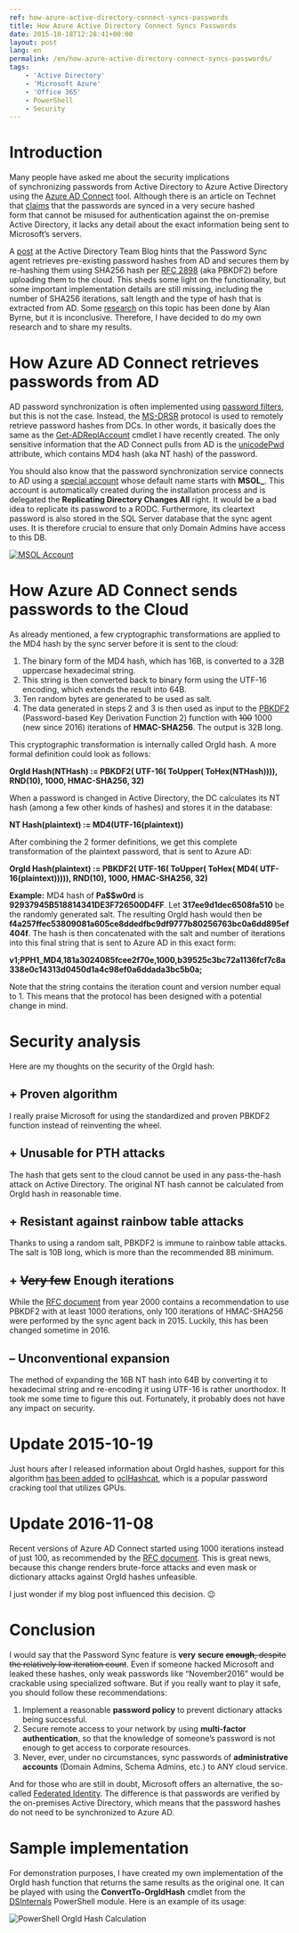 ```yaml
---
ref: how-azure-active-directory-connect-syncs-passwords
title: How Azure Active Directory Connect Syncs Passwords
date: 2015-10-18T12:28:41+00:00
layout: post
lang: en
permalink: /en/how-azure-active-directory-connect-syncs-passwords/
tags:
    - 'Active Directory'
    - 'Microsoft Azure'
    - 'Office 365'
    - PowerShell
    - Security
---
```


# Introduction 

Many people have asked me about the&nbsp;security implications of&nbsp;synchronizing passwords from&nbsp;Active Directory to Azure Active Directory using the [Azure AD Connect](https://www.microsoft.com/en-us/download/details.aspx?id=47594) tool. Although there is an article on Technet that [claims](https://technet.microsoft.com/en-us/library/dn246918.aspx) that the&nbsp;passwords are synced in&nbsp;a very secure hashed form&nbsp;that cannot be misused for authentication against the on-premise Active Directory, it lacks any detail about the exact information being sent to Microsoft’s servers.

A [post](http://blogs.technet.com/b/ad/archive/2014/06/28/aad-password-sync-encryption-and-and-fips-compliance.aspx) at the Active Directory Team Blog hints that the Password Sync agent retrieves pre-existing password hashes from AD and secures them by re-hashing them using SHA256 hash per [RFC 2898](https://www.ietf.org/rfc/rfc2898.txt) (aka PBKDF2) before uploading them to the cloud. This sheds some light on the functionality, but some important implementation details are still missing, including the number of SHA256 iterations, salt length and the type of hash that is extracted from AD. Some [research](https://www.cogmotive.com/blog/office-365-tips/how-secure-is-dirsync-with-password-synchronisation) on this topic has been done by Alan Byrne, but it is inconclusive. Therefore, I have decided to do my own research and to share my results.

# How Azure AD Connect retrieves passwords from AD

AD password synchronization is often implemented using [password filters](https://msdn.microsoft.com/en-us/library/windows/desktop/ms721882(v=vs.85).aspx), but this is not the case. Instead, the [MS-DRSR](http://msdn.microsoft.com/en-us/library/cc228086.aspx "MS-DRSR") protocol is used to remotely retrieve password hashes from DCs. In other words, it basically does the same as the [Get-ADReplAccount](https://www.dsinternals.com/en/retrieving-active-directory-passwords-remotely/) cmdlet I have recently created. The only sensitive information that the AD Connect pulls from AD is the [unicodePwd](https://msdn.microsoft.com/en-us/library/cc220961.aspx) attribute, which contains MD4 hash (aka NT hash) of the password.

You should also know that the password synchronization service connects to AD using a [special account](https://azure.microsoft.com/en-us/documentation/articles/active-directory-aadconnect-accounts-permissions/#custom-settings-installation) whose default name starts with **MSOL\_**. This account is automatically created during the installation process and is delegated the **Replicating Directory Changes All** right. It would be a bad idea to replicate its password to a RODC. Furthermore, its cleartext password is also stored in the SQL Server database that the sync agent uses. It is therefore crucial to ensure that only Domain Admins have access to this DB.

[![MSOL Account](https://www.dsinternals.com/wp-content/uploads/msol_account-300x173.png)](https://www.dsinternals.com/wp-content/uploads/msol_account.png)

# How Azure AD Connect sends passwords to the Cloud

As already mentioned, a few cryptographic transformations are applied to the MD4 hash by the sync server before it is sent to the cloud:

1. The binary form of the MD4 hash, which has 16B, is converted to a 32B uppercase hexadecimal string.
2. This string is then converted back to binary form using the UTF-16 encoding, which extends the result into 64B.
3. Ten random bytes are generated to be used as salt.
4. The data generated in steps 2 and 3 is then used as input to the [PBKDF2](http://en.wikipedia.org/wiki/PBKDF2 "PBKDF2") (Password-based Key Derivation Function 2) function with <del>100</del> 1000 (new since 2016) iterations of **HMAC-SHA256**. The output is 32B long.

This cryptographic transformation is internally called OrgId hash. A more formal definition could look as follows:

**OrgId Hash(NTHash) := PBKDF2( UTF-16( ToUpper( ToHex(NTHash)))), RND(10), 1000, HMAC-SHA256, 32)**

When a password is changed in Active Directory, the DC calculates its NT hash (among a few other kinds of hashes) and stores it in the database:

**NT Hash(plaintext) := MD4(UTF-16(plaintext))**

After combining the 2 former definitions, we get this complete transformation of the plaintext password, that is sent to Azure AD:

**OrgId Hash(plaintext) := PBKDF2( UTF-16( ToUpper( ToHex( MD4( UTF-16(plaintext))))), RND(10), 1000, HMAC-SHA256, 32)**

**Example:** MD4 hash of **Pa$$w0rd** is **92937945B518814341DE3F726500D4FF**. Let **317ee9d1dec6508fa510** be the randomly generated salt. The resulting OrgId hash would then be  
**f4a257ffec53809081a605ce8ddedfbc9df9777b80256763bc0a6dd895ef404f**. The hash is then concatenated with the salt and number of iterations into this final string that is sent to Azure AD in this exact form:

**v1;PPH1\_MD4,181a3024085fcee2f70e,1000,b39525c3bc72a1136fcf7c8a338e0c14313d0450d1a4c98ef0a6ddada3bc5b0a;**

Note that the string contains the iteration count and version number equal to 1. This means that the protocol has been designed with a potential change in mind.

# Security analysis

Here are my thoughts on the security of the OrgId hash:

## + Proven algorithm

I really praise Microsoft for using the standardized and proven PBKDF2 function instead of reinventing the wheel.

## + Unusable for PTH attacks

The hash that gets sent to the cloud cannot be used in any pass-the-hash attack on Active Directory. The original NT hash cannot be calculated from OrgId hash in reasonable time.

## + Resistant against rainbow table attacks

Thanks to using a random salt, PBKDF2 is immune to rainbow table attacks. The salt is 10B long, which is more than the recommended 8B minimum.

## + <del>Very few</del> Enough iterations

While the [RFC document](https://www.ietf.org/rfc/rfc2898.txt "PKCS #5: Password-Based Cryptography Specification") from year 2000 contains a recommendation to use PBKDF2 with at least 1000 iterations, only 100 iterations of HMAC-SHA256 were performed by the sync agent back in 2015. Luckily, this has been changed sometime in 2016.

## – Unconventional expansion

The method of expanding the 16B NT hash into 64B by converting it to hexadecimal string and re-encoding it using UTF-16 is rather unorthodox. It took me some time to figure this out. Fortunately, it probably does not have any impact on security.

# Update 2015-10-19

Just hours after I released information about OrgId hashes, support for this algorithm [has been added](https://hashcat.net/trac/ticket/669) to [oclHashcat](http://hashcat.net/oclhashcat/), which is a popular password cracking tool that utilizes GPUs.

# Update 2016-11-08

Recent versions of Azure AD Connect started using 1000 iterations instead of just 100, as recommended by the [RFC document](https://www.ietf.org/rfc/rfc2898.txt "PKCS #5: Password-Based Cryptography Specification"). This is great news, because this change renders brute-force attacks and even mask or dictionary attacks against OrgId hashes unfeasible.

I just wonder if my blog post influenced this decision. 😉

# Conclusion

I would say that the Password Sync feature is **very** **secure <del>enough</del>**<del>, despite the relatively low iteration count</del>. Even if someone hacked Microsoft and leaked these hashes, only weak passwords like “November2016” would be crackable using specialized software. But if you really want to play it safe, you should follow these recommendations:

1. Implement a reasonable **password policy** to prevent dictionary attacks being successful.
2. Secure remote access to your network by using **multi-factor authentication**, so that the knowledge of someone’s password is not enough to get access to corporate resources.
3. Never, ever, under no circumstances, sync passwords of **administrative accounts** (Domain Admins, Schema Admins, etc.) to ANY cloud service.

And for those who are still in doubt, Microsoft offers an alternative, the so-called [Federated Identity](https://support.office.com/en-us/article/Understanding-Office-365-identity-and-Azure-Active-Directory-06a189e7-5ec6-4af2-94bf-a22ea225a7a9#BK_Federated). The difference is that passwords are verified by the on-premises Active Directory, which means that the password hashes do not need to be synchronized to Azure AD.

# Sample implementation

For demonstration purposes, I have created my own implementation of the OrgId hash function that returns the same results as the original one. It can be played with using the **ConvertTo-OrgIdHash** cmdlet from the [DSInternals](https://www.dsinternals.com/en/downloads/) PowerShell module. Here is an example of its usage:

![PowerShell OrgId Hash Calculation](https://www.dsinternals.com/wp-content/uploads/2015/01/ps_orgidhash.png)